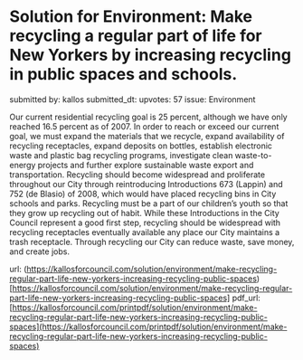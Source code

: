 # Solution for Environment: Make recycling a regular part of life for New Yorkers by increasing recycling in public spaces and schools. #

submitted by: kallos
submitted_dt: 
upvotes: 57
issue: Environment

Our current residential recycling goal is 25 percent, although we have only reached 16.5 percent as of 2007. In order to reach or exceed our current goal, we must expand the materials that we recycle, expand availability of recycling receptacles, expand deposits on bottles, establish electronic waste and plastic bag recycling programs, investigate clean waste-to-energy projects and further explore sustainable waste export and transportation. Recycling should become widespread and proliferate throughout our City through reintroducing Introductions 673 (Lappin) and 752 (de Blasio) of 2008, which would have placed recycling bins in City schools and parks. Recycling must be a part of our children’s youth so that they grow up recycling out of habit. While these Introductions in the City Council represent a good first step, recycling should be widespread with recycling receptacles eventually available any place our City maintains a trash receptacle. Through recycling our City can reduce waste, save money, and create jobs.

url: (https://kallosforcouncil.com/solution/environment/make-recycling-regular-part-life-new-yorkers-increasing-recycling-public-spaces)[https://kallosforcouncil.com/solution/environment/make-recycling-regular-part-life-new-yorkers-increasing-recycling-public-spaces]
pdf_url: [https://kallosforcouncil.com/printpdf/solution/environment/make-recycling-regular-part-life-new-yorkers-increasing-recycling-public-spaces](https://kallosforcouncil.com/printpdf/solution/environment/make-recycling-regular-part-life-new-yorkers-increasing-recycling-public-spaces)